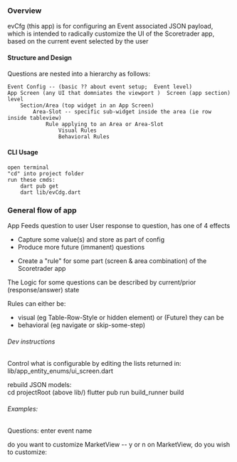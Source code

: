 ### Overview

evCfg (this app) is for configuring an Event
associated JSON payload, which is
intended to radically customize the UI of 
the Scoretrader app, based on the current event
selected by the user

#### Structure and Design
Questions are nested into a hierarchy as follows:

    Event Config -- (basic ?? about event setup;  Event level)
    App Screen (any UI that domniates the viewport )  Screen (app section) level
        Section/Area (top widget in an App Screen)
            Area-Slot -- specific sub-widget inside the area (ie row inside tableview)
                Rule applying to an Area or Area-Slot
                    Visual Rules
                    Behavioral Rules

#### CLI Usage
    open terminal
    "cd" into project folder
    run these cmds:
        dart pub get
        dart lib/evCdg.dart

### General flow of app
App Feeds question to user
User response to question, has one of 4 effects
 * Capture some value(s) and store as part of config
 * Produce more future (immanent) questions
 <!-- * Eliminate some future questions -->
 * Create a "rule" for some part (screen & area combination)
    of the Scoretrader app

The Logic for some questions can be described
by current/prior (response/answer) state

Rules can either be:
 * visual (eg Table-Row-Style or hidden element)
or (Future) they can be 
 * behavioral (eg navigate or skip-some-step)

###### Dev instructions

Control what is configurable by editing the lists returned in:
    lib/app_entity_enums/ui_screen.dart

rebuild JSON models:  
    cd projectRoot (above lib/)
    flutter pub run build_runner build


###### Examples:
Questions:
enter event name

do you want to customize MarketView -- y or n
on MarketView, do you wish to customize: